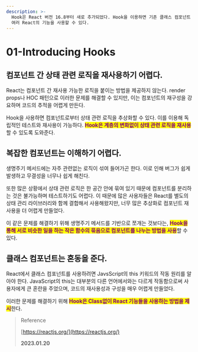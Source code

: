 ```yaml
---
description: >-
  Hook은 React 버전 16.8부터 새로 추가되었다. Hook을 이용하면 기존 클래스 컴포넌트 형태로 코드를 작성할 필요없이 상태 값과
  여러 React의 기능을 사용할 수 있다.
---
```


# 01-Introducing Hooks

## 컴포넌트 간 상태 관련 로직을 재사용하기 어렵다.

React는 컴포넌트 간 재사용 가능한 로직을 붙이는 방법을 제공하지 않는다. render props나 HOC 패턴으로 이러한 문제를 해결할 수 있지만, 이는 컴포넌트의 재구성을 강요하며 코드의 추적을 어렵게 만든다.

Hook을 사용하면 컴포넌트로부터 상태 관련 로직을 추상화할 수 있다. 이를 이용해 독립적인 테스트와 재사용이 가능하다. <mark style="color:purple;">**Hook은 계층의 변화없이 상태 관련 로직을 재사용**</mark>할 수 있도록 도와준다.

## 복잡한 컴포넌트는 이해하기 어렵다.

생명주기 메서드에는 자주 관련없는 로직이 섞여 들어가곤 한다. 이로 인해 버그가 쉽게 발생하고 무결성을 너무나 쉽게 해친다.

또한 많은 상황에서 상태 관련 로직은 한 공간 안에 묶여 있기 때문에 컴포넌트를 분리하는 것은 불가능하며 테스트하기도 어렵다. 이 때문에 많은 사용자들은 React를 별도의 상태 관리 라이브러리와 함께 결합해서 사용해왔지만, 너무 많은 추상화로 컴포넌트 재사용을 더 어렵게 만들었다.

이 같은 문제를 해결하기 위해 생명주기 메서드를 기반으로 쪼개는 것보다는, <mark style="color:purple;">**Hook을 통해 서로 비슷한 일을 하는 작은 함수의 묶음으로 컴포넌트를 나누는 방법을 사용**</mark>할 수 있다.

## 클래스 컴포넌트는 혼동을 준다.

React에서 클래스 컴포넌트를 사용하려면 JavsScript의 this 키워드의 작동 원리를 알아야 한다. JavaScript의 this는 대부분의 다른 언어에서와는 다르게 작동함으로써 사용자에게 큰 혼란을 주었으며, 코드의 재사용성과 구성을 매우 어렵게 만들었다.

이러한 문제를 해결하기 위해 <mark style="color:purple;">**Hook은 Class없이 React 기능들을 사용하는 방법을 제시**</mark>한다.

> Reference
>
> [https://reactjs.org/](https://reactjs.org/)
>
> **2023.01.20**
